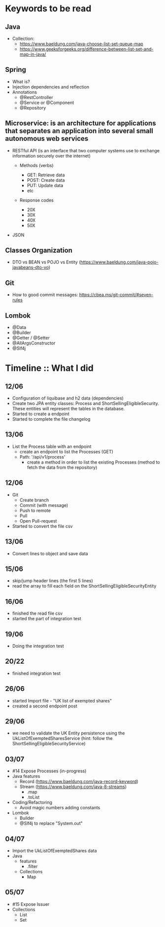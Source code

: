 # Keywords to be read

## Java

- Collection:
  - https://www.baeldung.com/java-choose-list-set-queue-map
  - https://www.geeksforgeeks.org/difference-between-list-set-and-map-in-java/

## Spring

- What is?
- Injection dependencies and reflection
- Annotations
  - @RestController
  - @Service or @Component
  - @Repository

## Microservice: is an architecture for applications that separates an application into several small autonomous web services
- RESTful API (is an interface that two computer systems use to exchange information securely over the internet)
  - Methods (verbs)
    - GET: Retrieve data 
    - POST: Create data 
    - PUT: Update data
    - etc
		
  - Response codes
      - 20X
      - 30X
      - 40X
      - 50X 
	
- JSON

## Classes Organization
- DTO vs BEAN vs POJO vs Entity (https://www.baeldung.com/java-pojo-javabeans-dto-vo)

## Git
- How to good commit messages: https://cbea.ms/git-commit/#seven-rules

## Lombok
- @Data
- @Builder
- @Getter / @Setter
- @AllArgsConstructor
- @Slf4j

# Timeline :: What I did 

## 12/06
- Configuration of liquibase and h2 data (dependencies)
- Create two JPA entity classes: Process and ShortSellingEligibleSecurity. These entities will represent the tables in the database.
- Started to create a endpoint 
- Started to complete the file changelog 

## 13/06
- List the Process table with an endpoint
  - create an endpoint to list the Processes (GET)
  - Path: '/api/v1/process' 
    - create a method in order to list the existing Processes (method to fetch the data from the repository)
		
## 12/06
- Git 	
  - Create branch
  - Commit (with message)
  - Push to remote
  - Pull
  - Open Pull-request
- Started to convert the file csv
     
## 13/06
- Convert lines to object and save data 
     
## 15/06
- skip/jump header lines (the first 5 lines)
- read the array to fill each field on the ShortSellingEligibleSecurityEntity
     	
## 16/06	
- finished the read file csv 
- started the part of integration test 
  
## 19/06  
- Doing the integration test 
    
## 20/22
- finished integration test 
    
## 26/06
- started Import file - "UK list of exempted shares"
- created a second endpoint post
    
## 29/06
- we need to validate the UK Entity persistence using the UkListOfExemptedSharesService (hint: follow the ShortSellingEligibleSecurityService)

## 03/07
- #14 Expose Processes (in-progress)
- Java features
	- Record (https://www.baeldung.com/java-record-keyword)
    - Stream (https://www.baeldung.com/java-8-streams)
      - .map
      - .toList
- Coding/Refactoring    
  - Avoid magic numbers adding constants
- Lombok
  - Builder 
  - @Slf4j to replace "System.out"

## 04/07
- Import the UkListOfExemptedShares data
- Java 
  - features
      - .filter
  - Collections
      - Map
      
## 05/07
- #15 Expose Issuer
- Collections 
  - List
  - Set
  
